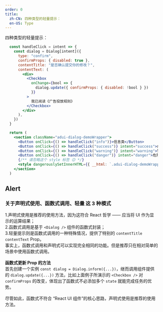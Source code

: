 ```yaml
---
order: 0
title:
  zh-CN: 四种类型的轻量提示：
  en-US: Type
---
```


四种类型的轻量提示：

```jsx
  const handleClick = intent => {
    const dialog = Dialog[intent]({
      type: "confirm",
      confirmProps: { disabled: true },
      contentTitle: "是否确认提交你的修改？",
      contentText: (
        <div>
          <Checkbox
            onChange={bool => {
              dialog.update({ confirmProps: { disabled: !bool } })
            }}
          >
            我已阅读《广告投放规则》
          </Checkbox>
        </div>
      ),
    })
  }

  return (
    <section className="adui-dialog-demoWrapper">
      <Button onClick={() => handleClick("info")}>信息类</Button>
      <Button onClick={() => handleClick("success")} intent="success">成功类</Button>
      <Button onClick={() => handleClick("warning")} intent="warning">警示类</Button>
      <Button onClick={() => handleClick("danger")} intent="danger">危险类</Button>
      {/** 请忽略这个 style 标签 😊 */}
      <style dangerouslySetInnerHTML={{ __html: `.adui-dialog-demoWrapper button:not(:last-of-type) { margin-right: 16px; }` }} />
    </section>
  )
```

## Alert
### 关于声明式使用、函数式调用、轻量 这 3 种模式
1.声明式使用是推荐的使用方法，因为这符合 React 哲学 —— 应当将 UI 作为显示的运算结果；  
2.函数式调用是基于 `<Dialog />` 组件的函数式封装；  
3.轻量提示则是函数式调用的一种特殊情况，提供了特别的 `contentTitle` `contentText` Prop。  
事实上，函数式调用和声明式可以实现完全相同的功能。但是推荐只在相对简单的场景中使用函数式调用。  <br /><br />
**函数式更新 Prop 的方法**  
首先创建一个实例 `const dialog = Dialog.inform({...})`，继而调用组件提供的 `dialog.update({...})` 方法，比如上面例子所演示的 `<Checkbox />` 对 `confirmProps` 的改变，体现出了函数式不必添加多个 `state` 就能完成任务的优势。<br />  
尽管如此，函数式不符合 “React UI 组件”的核心思路，声明式使用是推荐的使用方法。